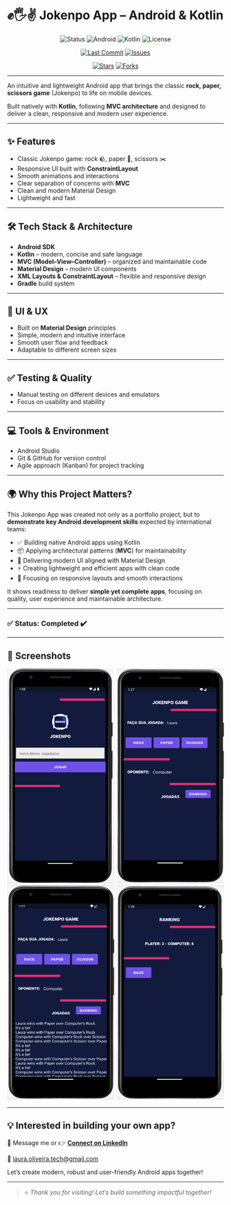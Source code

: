 # ✊🖐️✌️ Jokenpo App – Android & Kotlin

<div align="center">
  
![Status](https://img.shields.io/badge/Status-Complete-brightgreen?style=plastic)
![Android](https://img.shields.io/badge/Android-OS-green?style=plastic&logo=android)
![Kotlin](https://img.shields.io/badge/Kotlin-1.9.0-purple?style=plastic&logo=kotlin)
![License](https://img.shields.io/badge/license-MIT-blue.svg?style=plastic)

</div>

<div align="center">

[![Last Commit](https://img.shields.io/github/last-commit/Laura-Oliveira/Jokenpo-App/main)](https://github.com/Laura-Oliveira/Jokenpo-App/commits/main)
[![Issues](https://img.shields.io/github/issues/Laura-Oliveira/Jokenpo-App)](https://github.com/Laura-Oliveira/Jokenpo-App/issues)

[![Stars](https://img.shields.io/github/stars/Laura-Oliveira/Jokenpo-App?style=social)](https://github.com/Laura-Oliveira/Jokenpo-App/stargazers)
[![Forks](https://img.shields.io/github/forks/Laura-Oliveira/Jokenpo-App?style=social)](https://github.com/Laura-Oliveira/Jokenpo-App/fork)

</div>

---

An intuitive and lightweight Android app that brings the classic **rock, paper, scissors game** (Jokenpo) to life on mobile devices.

Built natively with **Kotlin**, following **MVC architecture** and designed to deliver a clean, responsive and modern user experience.

---

## ✨ **Features**
- Classic Jokenpo game: rock 🪨, paper 📄, scissors ✂️
- Responsive UI built with **ConstraintLayout**
- Smooth animations and interactions
- Clear separation of concerns with **MVC**
- Clean and modern Material Design
- Lightweight and fast

---

## 🛠 **Tech Stack & Architecture**
- **Android SDK**
- **Kotlin** – modern, concise and safe language
- **MVC (Model–View–Controller)** – organized and maintainable code
- **Material Design** – modern UI components
- **XML Layouts & ConstraintLayout** – flexible and responsive design
- **Gradle** build system

---

## 🎨 **UI & UX**
- Built on **Material Design** principles
- Simple, modern and intuitive interface
- Smooth user flow and feedback
- Adaptable to different screen sizes

---

## ✅ **Testing & Quality**
- Manual testing on different devices and emulators
- Focus on usability and stability

---

## 💻 **Tools & Environment**
- Android Studio
- Git & GitHub for version control
- Agile approach (Kanban) for project tracking

---

## 🌍 **Why this Project Matters?**
This Jokenpo App was created not only as a portfolio project, but to **demonstrate key Android development skills** expected by international teams:

- ✅ Building native Android apps using Kotlin
- 📦 Applying architectural patterns (**MVC**) for maintainability
- 🎨 Delivering modern UI aligned with Material Design
- ⚡ Creating lightweight and efficient apps with clean code
- 📱 Focusing on responsive layouts and smooth interactions

It shows readiness to deliver **simple yet complete apps**, focusing on quality, user experience and maintainable architecture.

---

### ✅ Status: Completed ✔️

---

## 📱 Screenshots
<p align="center">
  <img src="./img/screen.png" width="250" height="500"/>
  <img src="./img/screen-1.png" width="250" height="500"/>
  <img src="./img/screen-2.png" width="250" height="500"/>
  <img src="./img/screen-3.png" width="250" height="500"/>
</p>

---

## 💡 Interested in building your own app?
📩 Message me or 👉 [**Connect on LinkedIn**](https://www.linkedin.com/in/laura-oliveira-mobile/)

📩 laura.oliveira.tech@gmail.com

Let’s create modern, robust and user-friendly Android apps together!

---

> ⭐ *Thank you for visiting! Let’s build something impactful together!*
